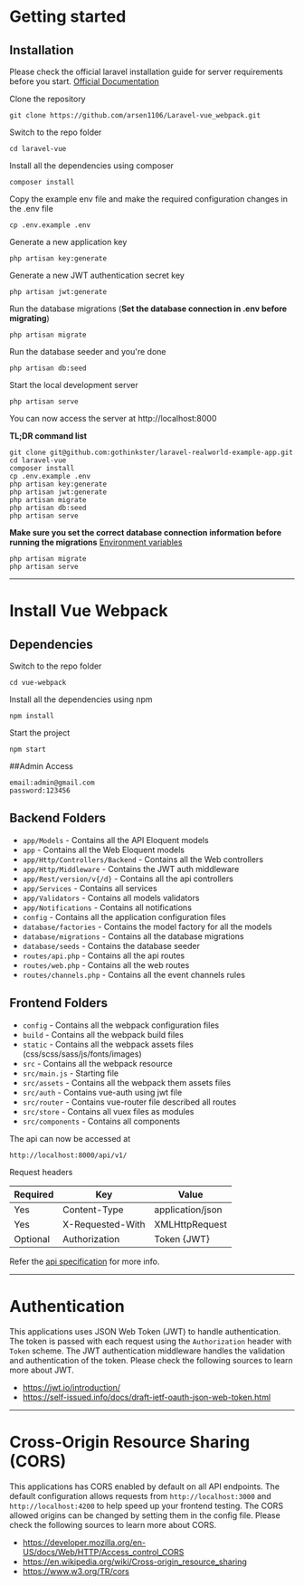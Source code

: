 
# Getting started

## Installation

Please check the official laravel installation guide for server requirements before you start. [Official Documentation](https://laravel.com/docs/5.4/installation#installation)


Clone the repository

    git clone https://github.com/arsen1106/Laravel-vue_webpack.git

Switch to the repo folder

    cd laravel-vue

Install all the dependencies using composer

    composer install

Copy the example env file and make the required configuration changes in the .env file

    cp .env.example .env

Generate a new application key

    php artisan key:generate

Generate a new JWT authentication secret key

    php artisan jwt:generate

Run the database migrations (**Set the database connection in .env before migrating**)

    php artisan migrate
    
Run the database seeder and you're done

    php artisan db:seed

Start the local development server

    php artisan serve

You can now access the server at http://localhost:8000

**TL;DR command list**

    git clone git@github.com:gothinkster/laravel-realworld-example-app.git
    cd laravel-vue
    composer install
    cp .env.example .env
    php artisan key:generate
    php artisan jwt:generate
    php artisan migrate
    php artisan db:seed
    php artisan serve
    
**Make sure you set the correct database connection information before running the migrations** [Environment variables](#environment-variables)

    php artisan migrate
    php artisan serve

---------

# Install Vue Webpack

## Dependencies

Switch to the repo folder

    cd vue-webpack
    
Install all the dependencies using npm

    npm install
    
Start the project

    npm start

##Admin Access

    email:admin@gmail.com
    password:123456

## Backend Folders 

- `app/Models` - Contains all the API Eloquent models
- `app` - Contains all the Web Eloquent models
- `app/Http/Controllers/Backend` - Contains all the Web controllers
- `app/Http/Middleware` - Contains the JWT auth middleware
- `app/Rest/version/v{/d}` - Contains all the api controllers
- `app/Services` - Contains all services
- `app/Validators` - Contains all models validators
- `app/Notifications` - Contains all notifications
- `config` - Contains all the application configuration files
- `database/factories` - Contains the model factory for all the models
- `database/migrations` - Contains all the database migrations
- `database/seeds` - Contains the database seeder
- `routes/api.php` - Contains all the api routes
- `routes/web.php` - Contains all the web routes
- `routes/channels.php` - Contains all the event channels rules

## Frontend Folders 
- `config` - Contains all the webpack configuration files
- `build` - Contains all the webpack build files
- `static` - Contains all the webpack assets files (css/scss/sass/js/fonts/images)
- `src` - Contains all the webpack resource
- `src/main.js` - Starting  file 
- `src/assets` - Contains all the webpack them assets files
- `src/auth` - Contains vue-auth using jwt file
- `src/router` - Contains vue-router file described all routes
- `src/store` - Contains  all vuex files as modules
- `src/components` - Contains  all components




The api can now be accessed at

    http://localhost:8000/api/v1/

Request headers

| **Required** 	| **Key**              	| **Value**            	|
|----------	|------------------	|------------------	|
| Yes      	| Content-Type     	| application/json 	|
| Yes      	| X-Requested-With 	| XMLHttpRequest   	|
| Optional 	| Authorization    	| Token {JWT}      	|

Refer the [api specification](#api-specification) for more info.

----------
 
# Authentication
 
This applications uses JSON Web Token (JWT) to handle authentication. The token is passed with each request using the `Authorization` header with `Token` scheme. The JWT authentication middleware handles the validation and authentication of the token. Please check the following sources to learn more about JWT.
 
- https://jwt.io/introduction/
- https://self-issued.info/docs/draft-ietf-oauth-json-web-token.html

----------

# Cross-Origin Resource Sharing (CORS)
 
This applications has CORS enabled by default on all API endpoints. The default configuration allows requests from `http://localhost:3000` and `http://localhost:4200` to help speed up your frontend testing. The CORS allowed origins can be changed by setting them in the config file. Please check the following sources to learn more about CORS.
 
- https://developer.mozilla.org/en-US/docs/Web/HTTP/Access_control_CORS
- https://en.wikipedia.org/wiki/Cross-origin_resource_sharing
- https://www.w3.org/TR/cors
